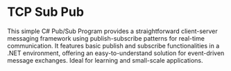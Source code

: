 # TCP Sub Pub

This simple C# Pub/Sub Program provides a straightforward client-server messaging framework using publish-subscribe patterns for real-time communication. 
It features basic publish and subscribe functionalities in a .NET environment, offering an easy-to-understand solution for event-driven message exchanges. 
Ideal for learning and small-scale applications.

